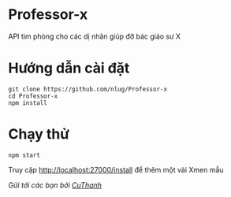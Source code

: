 # Professor-x
API tìm phòng cho các dị nhân giúp đỡ bác giáo sư X
# Hướng dẫn cài đặt
    git clone https://github.com/nlug/Professor-x
    cd Professor-x
    npm install
# Chạy thử
    npm start

Truy cập [http://localhost:27000/install](http://localhost:27000/install) để thêm một vài Xmen mẫu

*Gửi tới các bạn bởi [CuThanh](http://cuthanh.com)*
